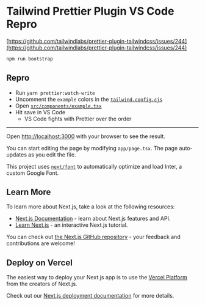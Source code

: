 # Tailwind Prettier Plugin VS Code Repro

[https://github.com/tailwindlabs/prettier-plugin-tailwindcss/issues/244](https://github.com/tailwindlabs/prettier-plugin-tailwindcss/issues/244)

```bash
npm run bootstrap
```

## Repro

- Run `yarn prettier:watch-write`
- Uncomment the `example` colors in the [`tailwind.config.cjs`](./tailwind.config.cjs)
- Open [`src/components/example.tsx`](./src/components/example.tsx)
- Hit save in VS Code
  - VS Code fights with Prettier over the order

---

Open [http://localhost:3000](http://localhost:3000) with your browser to see the result.

You can start editing the page by modifying `app/page.tsx`. The page auto-updates as you edit the file.

This project uses [`next/font`](https://nextjs.org/docs/basic-features/font-optimization) to automatically optimize and load Inter, a custom Google Font.

## Learn More

To learn more about Next.js, take a look at the following resources:

- [Next.js Documentation](https://nextjs.org/docs) - learn about Next.js features and API.
- [Learn Next.js](https://nextjs.org/learn) - an interactive Next.js tutorial.

You can check out [the Next.js GitHub repository](https://github.com/vercel/next.js/) - your feedback and contributions are welcome!

## Deploy on Vercel

The easiest way to deploy your Next.js app is to use the [Vercel Platform](https://vercel.com/new?utm_medium=default-template&filter=next.js&utm_source=create-next-app&utm_campaign=create-next-app-readme) from the creators of Next.js.

Check out our [Next.js deployment documentation](https://nextjs.org/docs/deployment) for more details.
